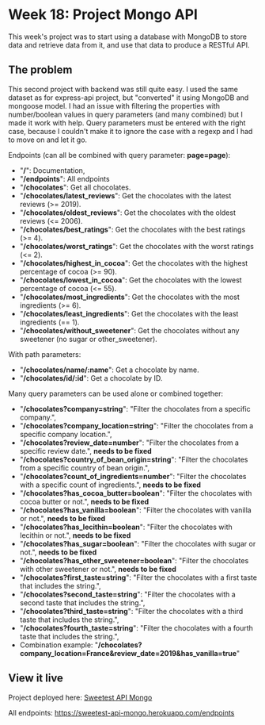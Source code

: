 # Week 18: Project Mongo API

This week's project was to start using a database with MongoDB to store data and retrieve data from it, and use that data to produce a RESTful API.

## The problem

This second project with backend was still quite easy. I used the same dataset as for express-api project, but "converted" it using MongoDB and mongoose model. I had an issue with filtering the properties with number/boolean values in query parameters (and many combined) but I made it work with help. Query parameters must be entered with the right case, because I couldn't make it to ignore the case with a regexp and I had to move on and let it go.

Endpoints (can all be combined with query parameter: **page=page**):
* "**/**": Documentation,
* "**/endpoints**": All endpoints
* "**/chocolates**": Get all chocolates.
* "**/chocolates/latest_reviews**": Get the chocolates with the latest reviews (>= 2019).
* "**/chocolates/oldest_reviews**": Get the chocolates with the oldest reviews (<= 2006).
* "**/chocolates/best_ratings**": Get the chocolates with the best ratings (>= 4).
* "**/chocolates/worst_ratings**": Get the chocolates with the worst ratings (<= 2).
* "**/chocolates/highest_in_cocoa**": Get the chocolates with the highest percentage of cocoa (>= 90).
* "**/chocolates/lowest_in_cocoa**": Get the chocolates with the lowest percentage of cocoa (<= 55).
* "**/chocolates/most_ingredients**": Get the chocolates with the most ingredients (>= 6).
* "**/chocolates/least_ingredients**": Get the chocolates with the least ingredients (== 1).
* "**/chocolates/without_sweetener**": Get the chocolates without any sweetener (no sugar or other_sweetener).

With path parameters:
* "**/chocolates/name/:name**": Get a chocolate by name.
* "**/chocolates/id/:id**": Get a chocolate by ID.

Many query parameters can be used alone or combined together:
* "**/chocolates?company=string**": "Filter the chocolates from a specific company.",
* "**/chocolates?company_location=string**": "Filter the chocolates from a specific company location.",
* "**/chocolates?review_date=number**": "Filter the chocolates from a specific review date.", **needs to be fixed**
* "**/chocolates?country_of_bean_origin=string**": "Filter the chocolates from a specific country of bean origin.",
* "**/chocolates?count_of_ingredients=number**": "Filter the chocolates with a specific count of ingredients.", **needs to be fixed**
* "**/chocolates?has_cocoa_butter=boolean**": "Filter the chocolates with cocoa butter or not.", **needs to be fixed**
* "**/chocolates?has_vanilla=boolean**": "Filter the chocolates with vanilla or not.", **needs to be fixed**
* "**/chocolates?has_lecithin=boolean**": "Filter the chocolates with lecithin or not.", **needs to be fixed**
* "**/chocolates?has_sugar=boolean**": "Filter the chocolates with sugar or not.", **needs to be fixed**
* "**/chocolates?has_other_sweetener=boolean**": "Filter the chocolates with other sweetener or not.", **needs to be fixed**
* "**/chocolates?first_taste=string**": "Filter the chocolates with a first taste that includes the string.",
* "**/chocolates?second_taste=string**": "Filter the chocolates with a second taste that includes the string.",
* "**/chocolates?third_taste=string**": "Filter the chocolates with a third taste that includes the string.",
* "**/chocolates?fourth_taste=string**": "Filter the chocolates with a fourth taste that includes the string.",
* Combination example: "**/chocolates?company_location=France&review_date=2019&has_vanilla=true**"

## View it live

Project deployed here: [Sweetest API Mongo](https://sweetest-api-mongo.herokuapp.com/)

All endpoints: https://sweetest-api-mongo.herokuapp.com/endpoints
